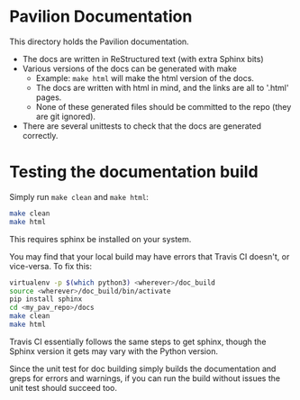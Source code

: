 # Pavilion Documentation

This directory holds the Pavilion documentation.

 - The docs are written in ReStructured text (with extra Sphinx bits)
 - Various versions of the docs can be generated with make
    - Example: `make html` will make the html version of the docs.
    - The docs are written with html in mind, and the links are all to '.html' pages.
    - None of these generated files should be committed to the repo (they are git ignored).
 - There are several unittests to check that the docs are generated correctly.

# Testing the documentation build
Simply run `make clean` and `make html`:

```bash
make clean
make html
```

This requires sphinx be installed on your system. 

You may find that your local build may have errors that Travis CI doesn't, or vice-versa. To fix
this:

```bash
virtualenv -p $(which python3) <wherever>/doc_build
source <wherever>/doc_build/bin/activate
pip install sphinx
cd <my_pav_repo>/docs
make clean
make html
```

Travis CI essentially follows the same steps to get sphinx, though the Sphinx version it gets may
vary with the Python version. 

Since the unit test for doc building simply builds the documentation and greps for errors and
warnings, if you can run the build without issues the unit test should succeed too.
